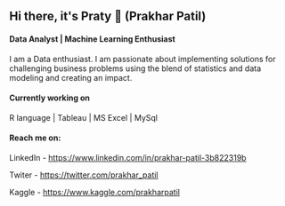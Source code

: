 ## Hi there, it's Praty 👋 (Prakhar Patil)
#### Data Analyst | Machine Learning Enthusiast

I am a Data enthusiast. I am passionate about implementing solutions for challenging business problems using the blend of statistics and data modeling and creating an impact.

#### Currently working on
R language | Tableau | MS Excel | MySql

#### Reach me on:
LinkedIn - https://www.linkedin.com/in/prakhar-patil-3b822319b

Twiter - https://twitter.com/prakhar_patil

Kaggle - https://www.kaggle.com/prakharpatil


